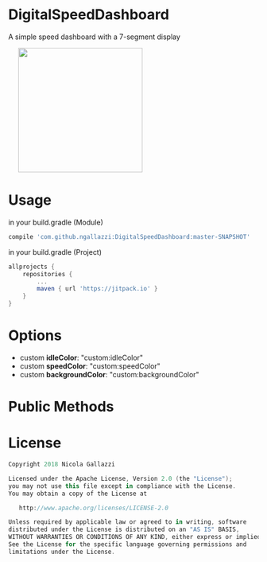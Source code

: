 # DigitalSpeedDashboard

A simple speed dashboard with a 7-segment display
<div>
  <img src="https://raw.githubusercontent.com/ngallazzi/DigitalSpeedDashboard/master/2pivz4.gif" width="250" hspace="20" />
  <br/>
</div>

# Usage

in your build.gradle (Module)
```groovy
compile 'com.github.ngallazzi:DigitalSpeedDashboard:master-SNAPSHOT'
```

in your build.gradle (Project)
```groovy
allprojects {
	repositories {
		...
		maven { url 'https://jitpack.io' }
	}
}
```

# Options
 - custom **idleColor**: "custom:idleColor"
 - custom **speedColor**: "custom:speedColor"
 - custom **backgroundColor**: "custom:backgroundColor"
 
# Public Methods

 
 # License
```groovy 
Copyright 2018 Nicola Gallazzi

Licensed under the Apache License, Version 2.0 (the "License");
you may not use this file except in compliance with the License.
You may obtain a copy of the License at

   http://www.apache.org/licenses/LICENSE-2.0

Unless required by applicable law or agreed to in writing, software
distributed under the License is distributed on an "AS IS" BASIS,
WITHOUT WARRANTIES OR CONDITIONS OF ANY KIND, either express or implied.
See the License for the specific language governing permissions and
limitations under the License.
